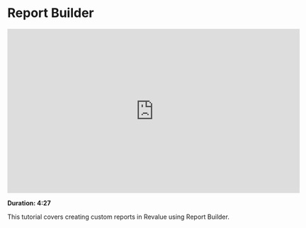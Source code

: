 # Report Builder

<iframe width="660" height="371" src="https://www.youtube.com/embed/y0o5iYZOioU" frameborder="0" allowfullscreen></iframe>

**Duration: 4:27**

This tutorial covers creating custom reports in Revalue using Report Builder.